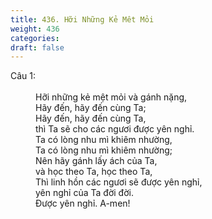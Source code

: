 ```yaml
---
title: 436. Hỡi Những Kẻ Mêt Mỏi
weight: 436
categories: 
draft: false
---
```

<dl><dt>Câu 1:</dt><dd data-verse="1"><br/>Hỡi những kẻ mệt mỏi và gánh nặng, <br/>Hãy đến, hãy đến cùng Ta; <br/>Hãy đến, hãy đến cùng Ta, <br/>thì Ta sẽ cho các ngươi được yên nghỉ. <br/>Ta có lòng nhu mì khiêm nhường, <br/>Ta có lòng nhu mì khiêm nhường; <br/>Nên hãy gánh lấy ách của Ta, <br/>và học theo Ta, học theo Ta, <br/>Thì linh hồn các ngươi sẽ được yên nghỉ, <br/>yên nghỉ của Ta đời đời. <br/>Được yên nghỉ. A-men! </dd></dl>